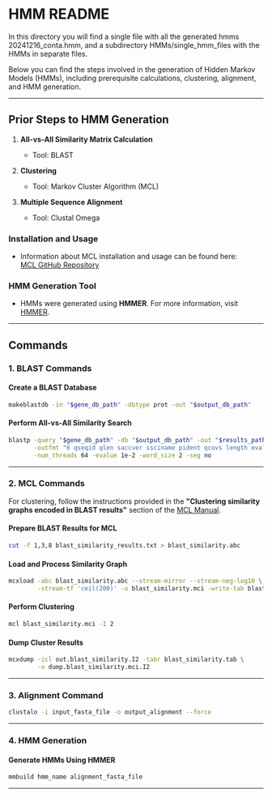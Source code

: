 # HMM README
In this directory you will find a single file with all the generated hmms 20241216_conta.hmm, and a subdirectory HMMs/single_hmm_files with the HMMs in separate files.

Below you can find the steps involved in the generation of Hidden Markov Models (HMMs), including prerequisite calculations, clustering, alignment, and HMM generation.

---

## Prior Steps to HMM Generation

1. **All-vs-All Similarity Matrix Calculation**
   - Tool: BLAST  

2. **Clustering**
   - Tool: Markov Cluster Algorithm (MCL)

3. **Multiple Sequence Alignment**
   - Tool: Clustal Omega

### Installation and Usage
- Information about MCL installation and usage can be found here:  
  [MCL GitHub Repository](https://github.com/micans/mcl?tab=readme-ov-file)

### HMM Generation Tool
- HMMs were generated using **HMMER**. For more information, visit [HMMER](http://hmmer.org).

---

## Commands

### 1. BLAST Commands

#### Create a BLAST Database
```bash
makeblastdb -in "$gene_db_path" -dbtype prot -out "$output_db_path"
```

#### Perform All-vs-All Similarity Search
```bash
blastp -query "$gene_db_path" -db "$output_db_path" -out "$results_path" \
       -outfmt "6 qseqid qlen saccver ssciname pident qcovs length evalue bitscore" \
       -num_threads 64 -evalue 1e-2 -word_size 2 -seg no
```

---

### 2. MCL Commands

For clustering, follow the instructions provided in the **"Clustering similarity graphs encoded in BLAST results"** section of the [MCL Manual](https://micans.org/mcl/man/clmprotocols.html).

#### Prepare BLAST Results for MCL
```bash
cut -f 1,3,8 blast_similarity_results.txt > blast_similarity.abc
```

#### Load and Process Similarity Graph
```bash
mcxload -abc blast_similarity.abc --stream-mirror --stream-neg-log10 \
        -stream-tf 'ceil(200)' -o blast_similarity.mci -write-tab blast_similarity.tab
```

#### Perform Clustering
```bash
mcl blast_similarity.mci -I 2
```

#### Dump Cluster Results
```bash
mcxdump -icl out.blast_similarity.I2 -tabr blast_similarity.tab \
        -o dump.blast_similarity.mci.I2
```

---

### 3. Alignment Command

```bash
clustalo -i input_fasta_file -o output_alignment --force
```

---

### 4. HMM Generation

#### Generate HMMs Using HMMER
```bash
mmbuild hmm_name alignment_fasta_file
```

---
